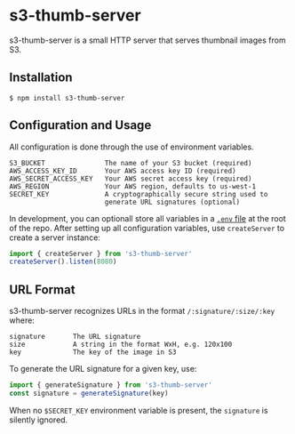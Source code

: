 # s3-thumb-server

s3-thumb-server is a small HTTP server that serves thumbnail images from S3.

## Installation

    $ npm install s3-thumb-server

## Configuration and Usage

All configuration is done through the use of environment variables.

    S3_BUCKET               The name of your S3 bucket (required)
    AWS_ACCESS_KEY_ID       Your AWS access key ID (required)
    AWS_SECRET_ACCESS_KEY   Your AWS secret access key (required)
    AWS_REGION              Your AWS region, defaults to us-west-1
    SECRET_KEY              A cryptographically secure string used to
                            generate URL signatures (optional)

In development, you can optionall store all variables in a [`.env` file](https://www.npmjs.com/package/dotenv) at the root of the repo. After setting up all configuration variables, use `createServer` to create a server instance:

```js
import { createServer } from 's3-thumb-server'
createServer().listen(8080)
```

## URL Format

s3-thumb-server recognizes URLs in the format `/:signature/:size/:key` where:

    signature       The URL signature
    size            A string in the format WxH, e.g. 120x100
    key             The key of the image in S3

To generate the URL signature for a given key, use:

```js
import { generateSignature } from 's3-thumb-server'
const signature = generateSignature(key)
```

When no `$SECRET_KEY` environment variable is present, the `signature` is silently ignored.

